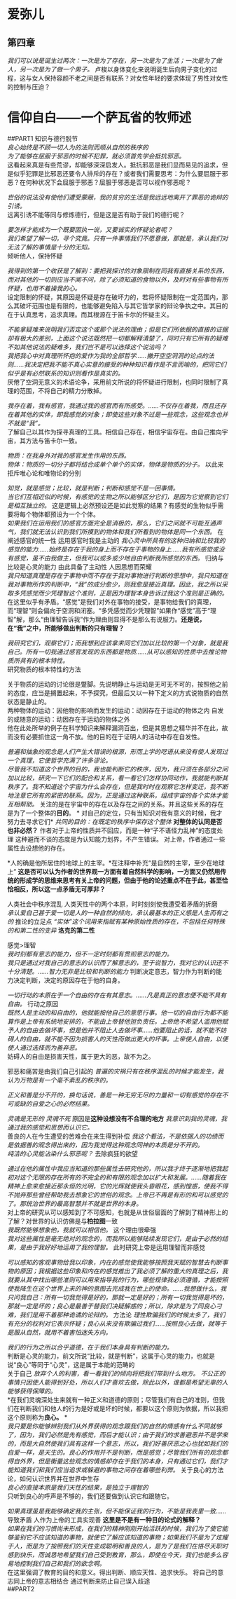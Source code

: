 # 爱弥儿
## 第四章
*我们可以说是诞生过两次：一次是为了存在，另一次是为了生活；一次是为了做人，另一次是为了做一个男子。*
卢梭以身体变化来说明诞生后向男子变化的过程，这与女人保持容颜不老之间是否有联系？对女性年轻的要求体现了男性对女性的控制与压迫？
# 信仰自白——一个萨瓦省的牧师述  
##PART1
知识与德行脱节  
*良心始终是不顾一切人为的法则而顺从自然的秩序的*  
*为了能够在屈服于邪恶的时候不犯罪，就必须首先学会抵抗邪恶。*  
这看起来真是有些荒谬，却能够深深启发人。抵抗邪恶是我们显而易见的追求，但是似乎犯罪是比邪恶还要令人排斥的存在？或者我们需要思考：为什么要屈服于邪恶？在何种状况下会屈服于邪恶？屈服于邪恶是否可以视作邪恶呢？  

*世俗的说法没有使他们遭受蒙蔽，我的贫穷的生活是我远远地离开了罪恶的诡辩的引诱。*  
远离引诱不能等同与修炼德行，但是这是否有助于我们的德行呢？   

*要怎样才能成为一个既要固执一说，又要诚实的怀疑论者呢？*  
*我们希望了解一切，寻个究竟。只有一件事情我们不愿意做，那就是，承认我们对无法了解的事情是十分的无知。*  
倾听他人，保持怀疑  

*我得到的第一个收获是了解到：要把我探讨的对象限制在同我有直接关系的东西，而对其他的一切则应当不闻不问，除了必须知道的食物以外，及时对有些事物有所怀疑，也用不着操我的心。*  
设定限制的怀疑，其原因是怀疑是存在破坏力的，若将怀疑限制在一定范围内，那么其破坏范围也是有限的，也能够避免陷入与其它哲学家的辩论争执之中。其目的在于认真思考，追求真理。而其根源在于笛卡尔的怀疑主义。  

*不能拿疑难来说明我们否定这个或那个说法的理由；但是它们所依据的直接的证据却有极大的差别，上面这个说法既然把一切都解释清楚了，同时只有它所有的疑难不如其他说法的疑难多，我们岂不是可以选择这个说法吗？*  
*我把我心中对真理所怀抱的爱作为我的全部哲学……撇开空空洞洞的论点的法则……我决定把我不能不真心实意的接受的种种知识看作是不言而喻的，把同它们似乎是有必然联系的知识则看作是真实的。*  
厌倦了空洞无意义的术语论争，采用前文所说的将怀疑进行限制，也同时限制了真理的范围，不将自己的精力分散掉。  
  
*我存在着，我有感官，我通过我的感官而有所感受。……不仅存在着我，而且还存在着其他的实体，即我感觉的对象；即使这些对象不过是一些观念，这些观念也并不就是“我”。*  
了解自己以其作为探寻真理的工具。相信自己存在，相信宇宙存在。由自己推向宇宙，其方法与笛卡尔一致。  
  
*物质：在我身外对我的感官发生作用的东西。*  
*物体：物质的一切分子都将结合成单个单个的实体，物体是物质的分子。* 以此来拒斥唯心论和唯物论的分别  
  
*知觉，就是感觉；比较，就是判断；判断和感觉不是一回事情。*  
*当它们互相近似的时候，有感觉的生物之所以能够区分它们，是因为它觉察到它们是相互独立的。*  这是逻辑上必然预设还是如此觉察的结果？有感觉的生物似乎需要将每个物体都预设为一个个体。  
*如果我们在运用我们的感官方面完全是消极的，那么，它们之间就不可能互通声气，我们就无法认识到我们所摸到的物体和我们所看到的物体是同一个东西。*  在阐述感官的统一性  运用感官时我是主动的
*我心灵中所具有的这种归纳和比较我的感觉的能力……始终是存在于我的身上而不存在于事物的身上……我有所感觉或没有感觉，虽不由我做主，但我可以或多或少地自由判断我所感觉的东西。*  归纳与比较是心灵的能力  由此具备了主动性 人因思想而荣耀  
*我只知道真理是存在于事物中而不存在于我对事物进行判断的思想中，我只知道在我对事物所作的判断中，“我”的成分愈少，则我愈是接近真理。因此，我之所以采取多凭感觉而少凭理智这个准则，正是因为理智本身告诉过我这个准则是正确的。*  
在这里似乎有矛盾。“感觉”是我们对外在事物的接受，是事物给我们的真理，而“理智”则会偏向于空洞和闭塞。“多凭感觉而少凭理智”如果作“感觉”高于“理智”解，那么“由理智告诉我”作为理由则显得不是那么有说服力。**还是说，在“我”之中，所能够做出判断的只有理智？**  
  
*我研究它们，观察它们；而我想到应该拿来同它们加以比较的第一个对象，就是我自己。所有一切我通过感官发现的东西都是物质……从可以感知的性质中去推论物质所具有的根本特性。*  
研究物质的根本特性的方法  
  
关于物质的运动的讨论很是蹩脚。先说明静止与运动是无可无不可的，按照他之前的态度，应当是搁置起来，不予探究，但最后又以一种下定义的方式说物质的自然状态是静止的。  
两种物体的运动：因他物的影响而发生的运动：动因存在于运动的物体之内  自发的或随意的运动：动因存在于运动的物体之外  
他在此处所举的例子在科学知识来解释漏洞百出，但是其思想之精华并不在此，故而没有必要抓住这一角不放。他的目的在于证明人的活动中存在自发性。  
  
*普遍和抽象的观念是人们产生大错误的根源，形而上学的呓语从来没有使人发现过一个真理，它使哲学充满了许多谬论。*  
*尽管我不知道这个世界的目的，我也能判断它的秩序，因为，我只须在各部分之间加以比较，研究一下它们的配合和关系，看一看它们怎样协同动作，我就能判断其秩序了。我不知道这个宇宙为什么会存在，但是我时时在观察它怎样变迁，我不断地注意它所有的紧密的联系。因为，正是通过这种联系，组成宇宙的各个实体才能互相帮助。*  关注的是在宇宙中的存在以及存在之间的关系。并且这些关系的存在是为了一个整体的**目的**。  *
对自己的定位，只有当知识对我有意义的时候，我才努力去寻求它们*
*共同的目的：在既定的秩序中保存这个整体*  **对整体的认同是否也非必然？**
作者对于上帝的性质并不回应，而是一种“子不语怪力乱神”的态度处理  这种避而不谈的态度是为认知能力划界，不产生错误。 对上帝，作者通过一些属性去设想他的存在。  
  
*人的确是他所居住的地球上的主宰。*在注释中补充“是自然的主宰，至少在地球上”  **这是否可以认为作者的世界观一方面有着自然科学的影响，一方面又仍然用传统的形成学的思维来思考有关上帝的问题，但由于他的论述重点不在于此，甚至恰恰相反，所以这一点矛盾无可厚非？**  
  
人类社会中秩序混乱  人类天性中的两个本原，时时刻刻使我遭受着矛盾的折磨  
*承认爱自己甚于爱一切是人的一种自然的倾向，承认最基本的正义感是人生而有之的*  推论的立足点  *“实体”这个词用来指赋有某种原始性质的存在，不包括任何特殊的和第二性的变异* **洛克的第二性**  

感觉>理智  
*我时刻都有意志的能力，但不一定时刻都有贯彻意志的能力。*  
*我只是通过对我自己的意志的认识而了解意志的，至于说智力，我对它的认识还不十分清楚。……智力无非是比较和判断的能力* 判断决定意志，智力作为判断的能力决定判断，决定的原因存在于他的自身。  
  
*一切行动的本原在于一个自由的存在有其意志。……凡是真正的意志便不能不具有自由。*  行动之原因  
*既然人是主动的和自由的，他就能按他自己的意愿行事。他一切的自由行为都不能算作是上帝有系统地安排的，不能由上帝替他担负责任。上帝绝不希望人滥用他赋予人的自由去做坏事，但是他并不阻止人去做坏事……他要阻止的话，就不能不妨碍人的自由，就不能不因为损害人的天性而做出更大的坏事。上帝使人自由，以便使人通过选择而为善弃恶。*  
妨碍人的自由是损害天性，属于更大的恶，故不为之。  
  
邪恶和痛苦是由我们自己引起的  *普遍的灾祸只有在秩序混乱的时候才能发生，我认为万物是有一个毫不紊乱的秩序的。*  
  
*正义和善是分不开的，换句话说，善是一种无穷无尽的力量和一切有感觉的存在不可或缺的自爱之心的必然结果。*
  
*灵魂是无形的*  *灵魂不死*   原因是**这种设想没有不合理的地方** 
*我意识到我的灵魂，我通过我的感觉和思想而认识它。*  
善良的人在今生遭受的苦难会在来生得到补偿  *我这个看法，不是依据人的功绩而是依据善的观念得出来的，因为我觉得这种观念同神的本质是分不开的。*  
*纯洁的心灵能沾染什么邪恶呢？*  去除疯狂的欲望  
  
*通过在他的属性中我应当知道的那些属性去研究他的，所以我才终于逐渐地把我起初对这个无限的存在所有的不完全的和有限的观念加以扩大和发展。……随着我在精神上愈来愈接近那永恒的光明，它的光辉就使我头昏眼花，感到惶惑，使我不得不抛弃那些曾经帮助我去想象它的世俗的观念。上帝已不再是有形的和可以感觉的了。那统治世界的最高智慧并不就是世界的本身。*  
对上帝的研究从可以感知到了不可感知，也就是从世俗层面的了解到了精神形上的了解？对世界的认识仿佛是与**柏拉图**一致  
*我既然能够想象他，我就可以相信他。*  这个理由很牵强  
*我对这些属性是毫无绝对的观念的，而我所以能够陆续发现它们，是由于必然的结果，是由于我好好地运用了我的理智。*  此时研究上帝是运用理智而非感觉  
  
*可以感知的客观事物给我以印象，内在的感觉使我能够按照我天赋的智慧去判断事物的原因；我根据这些印象和内在的感觉推出了我必须了解的重大的真理之后，我就要从其中找出哪些准则可以用来指导我的行为，哪些规律我必须遵循，才能按照使我降生在这个世界上来的神的意图去完成我在世上的使命。……我想做什么，我只问我自己：所有一切我觉得是好的，那就一定是好的；所有一切我觉得是坏的，那就一定是坏的；良心是最善于替我们决疑解惑的；所以，除非是为了同良心刁难，我们是用不着那种诡谲的论辩的。*  方法论   *理性欺骗我们的时候太多了，我们有充分的权利对它表示怀疑；良心从来没有欺骗过我们……按照良心去做，就等于是服从自然，就用不着害怕迷失方向。*  
  
*我们的行为之所以合乎道德，在于我们本身具有判断的能力。*  
判断是心灵的能力，前文所说“比较，就是判断”，这属于心灵的能力，也就是说“良心”等同于“心灵”，这是属于本能的范畴的  
关于自己  *放弃个人的利害，看一看我们的倾向将把我们带到什么地方。*   *不公正的事情只因使人能得到好处，所以人们才喜欢去做，除此以外，谁都是希望无辜的人能够获得保障的。*  
*在我们灵魂深处生来就有一种正义和道德的原则；尽管我们有自己的准则，但我们在判断我们和他人的行为是好或是坏的时候，都要以这个原则为依据，所以我把这个原则称为**良心。** *  
*我只要是你能够辨别我们从外界获得的观念跟我们的自然的情感有什么不同就够了，因为，我们必然是先有感觉，而后才能认识；由于我们的求善避恶并不是学来的，而是大自然使我们具有这样一个意志，所以，我们好善厌恶之心也犹如我们的自爱一样，是天生的。良心的作用并不是判断，而是感觉；尽管我们所有的观念都得自外界，但是衡量这些观念的情感却存在于我们的本身，只有通过它们，我们才能知道我们和我们应当追求或躲避的事物之间存在着哪些利弊。*   关于良心的方法论，如何认识世界并在世界中生存  
*良心的直接本原是我们天性的结果，是独立于理智的*  
只听到良心的呼声是不够的，我们还要做到认识它和跟随它。  
  
*如果真理虽是我能够确定我的主张，但不能保证我的行为，不能是我表里一致……* 导致矛盾  人作为上帝的工具实现善  **这里是不是有一种目的论式的解释？**  
*如果在我们的习惯尚未形成，在我们的精神刚刚开始活跃的时候，我们为了使它能够鉴别它不应该知道的事物，就使它了解应该知道的事物；如果我们不是为了炫耀于人，而是为了按照我们的天性变成聪明和善良的人，是为了是我们在恪尽天职时感到快乐，而诚恳地希望我们自己受到教育，那么，即使在今天，我们也能多么容易地控制我们自己和我们的欲念啊。*  
在这里强调了教育的目的和意义。得出判断、顺应天性、追求快乐。  将自己的意志同上帝的意志相结合  通过判断来防止自己误入歧途  
##PART2
